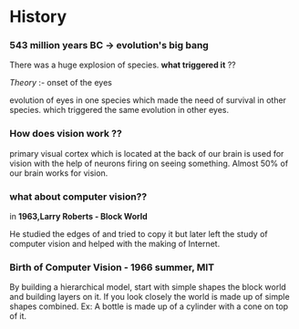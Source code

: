 # History 

### **543 million years BC -> evolution's big bang**

There was a huge explosion of species. **what triggered it** ??

*Theory* :- onset of the eyes

evolution of eyes in one species which made the need of survival in other species. which triggered the same evolution in other eyes.

### How does vision work ??

primary visual cortex which is located at the back of our brain is used for vision with the help of neurons firing on seeing something. Almost 50% of our brain works for vision.

### what about computer vision??

in **1963,Larry Roberts - Block World** 

He studied the edges of and tried to copy it but later left the study of computer vision and helped with the making of Internet.

### Birth of Computer Vision - 1966 summer, MIT

By building a hierarchical model, start with simple shapes the block world and building layers on it. If you look closely the world is made up of simple shapes combined. Ex: A bottle is made up of a cylinder with a cone on top of it.

